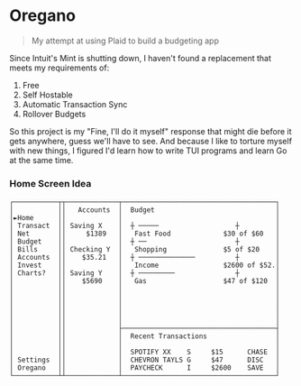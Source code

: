 # Oregano

> My attempt at using Plaid to build a budgeting app

Since Intuit's Mint is shutting down, I haven't found a replacement that meets my requirements of:

1. Free
2. Self Hostable
3. Automatic Transaction Sync
4. Rollover Budgets

So this project is my "Fine, I'll do it myself" response that might die before it gets anywhere, guess we'll have to see. And because I like to torture myself with new things, I figured I'd learn how to write TUI programs and learn Go at the same time.

### Home Screen Idea
```
┌───────────┬┬─────────────┬──────────────────────────────────────┐
│           ││   Accounts  │  Budget                              │
│►Home      ││             │                                      │
│ Transact  ││ Saving X    │  ┼ ─────                   ┼         │
│ Net       ││     $1389   │   Fast Food             $30 of $60   │
│ Budget    ││             │  ┼ ──                      ┼         │
│ Bills     ││ Checking Y  │   Shopping              $5 of $20    │
│ Accounts  ││    $35.21   │  ┼ ──────────────          ┼         │
│ Invest    ││             │   Income                $2600 of $52.│
│ Charts?   ││ Saving Y    │  ┼ ─────────               ┼         │
│           ││    $5690    │   Gas                   $47 of $120  │
│           ││             │                                      │
│           ││             │                                      │
│           ││             │                                      │
│           ││             │                                      │
│           ││             │                                      │
│           ││             ├──────────────────────────────────────┤
│           ││             │  Recent Transactions                 │
│           ││             │                                      │
│           ││             │  SPOTIFY XX    S     $15      CHASE  │
│ Settings  ││             │  CHEVRON TAYLS G     $47      DISC   │
│ Oregano   ││             │  PAYCHECK      I     $2600    SAVE   │
└───────────┴┴─────────────┴──────────────────────────────────────┘
```